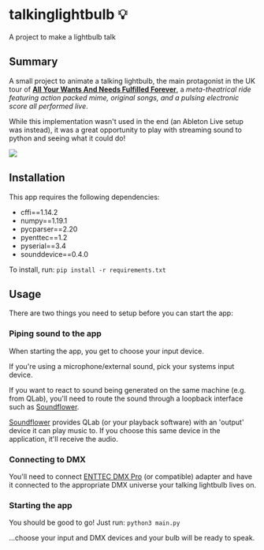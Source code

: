 # talkinglightbulb 💡
A project to make a lightbulb talk

## Summary
A small project to animate a talking lightbulb, the main protagonist in the UK tour of [**All Your Wants And Needs Fulfilled Forever**](https://vimeo.com/162170892), a *meta-theatrical ride featuring action packed mime, original songs, and a pulsing electronic score all performed live*.

While this implementation wasn't used in the end (an Ableton Live setup was instead), it was a great opportunity to play with streaming sound to python and seeing what it could do!

![](https://github.com/jsjohnstone/talkinglightbulb/blob/master/docs/app.gif)

## Installation
This app requires the following dependencies:
- cffi==1.14.2
- numpy==1.19.1
- pycparser==2.20
- pyenttec==1.2
- pyserial==3.4
- sounddevice==0.4.0

To install, run:
```pip install -r requirements.txt```

## Usage
There are two things you need to setup before you can start the app:

### Piping sound to the app
When starting the app, you get to choose your input device. 

If you're using a microphone/external sound, pick your systems input device.

If you want to react to sound being generated on the same machine (e.g. from QLab), you'll need to route the sound through a loopback interface such as [Soundflower](https://github.com/mattingalls/Soundflower).

[Soundflower](https://github.com/mattingalls/Soundflower) provides QLab (or your playback software) with an 'output' device it can play music to. If you choose this same device in the application, it'll receive the audio.

### Connecting to DMX
You'll need to connect [ENTTEC DMX Pro](https://www.enttec.com/product/controls/dmx-usb-interfaces/dmx-usb-interface/) (or compatible) adapter and have it connected to the appropriate DMX universe your talking lightbulb lives on.

### Starting the app
You should be good to go! Just run:
```python3 main.py```

...choose your input and DMX devices and your bulb will be ready to speak.
